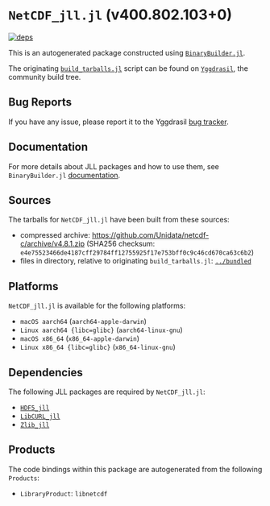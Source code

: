 # `NetCDF_jll.jl` (v400.802.103+0)

[![deps](https://juliahub.com/docs/NetCDF_jll/deps.svg)](https://juliahub.com/ui/Packages/NetCDF_jll/cIvCy?page=2)

This is an autogenerated package constructed using [`BinaryBuilder.jl`](https://github.com/JuliaPackaging/BinaryBuilder.jl).

The originating [`build_tarballs.jl`](https://github.com/JuliaPackaging/Yggdrasil/blob/cb28df60b5cc5788b7051eefded36e4818f1a12c/N/NetCDF/NetCDF@julia-1.8/build_tarballs.jl) script can be found on [`Yggdrasil`](https://github.com/JuliaPackaging/Yggdrasil/), the community build tree.

## Bug Reports

If you have any issue, please report it to the Yggdrasil [bug tracker](https://github.com/JuliaPackaging/Yggdrasil/issues).

## Documentation

For more details about JLL packages and how to use them, see `BinaryBuilder.jl` [documentation](https://docs.binarybuilder.org/stable/jll/).

## Sources

The tarballs for `NetCDF_jll.jl` have been built from these sources:

* compressed archive: https://github.com/Unidata/netcdf-c/archive/v4.8.1.zip (SHA256 checksum: `e4e75523466de4187cff29784ff12755925f17e753bff0c9c46cd670ca63c6b2`)
* files in directory, relative to originating `build_tarballs.jl`: [`../bundled`](https://github.com/JuliaPackaging/Yggdrasil/tree/cb28df60b5cc5788b7051eefded36e4818f1a12c/N/NetCDF/NetCDF@julia-1.8/bundled)

## Platforms

`NetCDF_jll.jl` is available for the following platforms:

* `macOS aarch64` (`aarch64-apple-darwin`)
* `Linux aarch64 {libc=glibc}` (`aarch64-linux-gnu`)
* `macOS x86_64` (`x86_64-apple-darwin`)
* `Linux x86_64 {libc=glibc}` (`x86_64-linux-gnu`)

## Dependencies

The following JLL packages are required by `NetCDF_jll.jl`:

* [`HDF5_jll`](https://github.com/JuliaBinaryWrappers/HDF5_jll.jl)
* [`LibCURL_jll`](https://github.com/JuliaBinaryWrappers/LibCURL_jll.jl)
* [`Zlib_jll`](https://github.com/JuliaBinaryWrappers/Zlib_jll.jl)

## Products

The code bindings within this package are autogenerated from the following `Products`:

* `LibraryProduct`: `libnetcdf`

